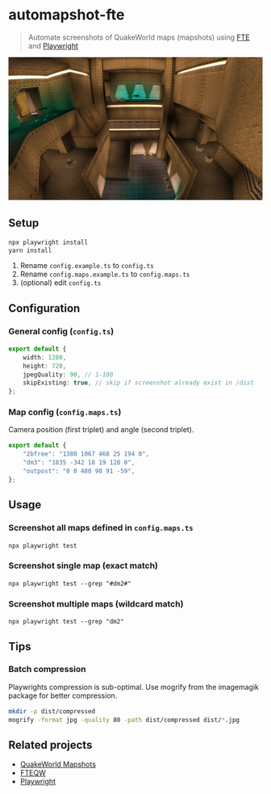 # automapshot-fte

> Automate screenshots of QuakeWorld maps (mapshots) using [FTE](https://fte.triptohell.info/)
> and [Playwright](https://playwright.dev/)

![Aerowalk](https://github.com/vikpe/qw-mapshots/blob/main/aerowalk.jpg?raw=true)

## Setup

```shell
npx playwright install
yarn install
```

1. Rename `config.example.ts` to `config.ts`
2. Rename `config.maps.example.ts` to `config.maps.ts`
3. (optional) edit `config.ts`

## Configuration

### General config (`config.ts`)

```ts
export default {
    width: 1280,
    height: 720,
    jpegQuality: 90, // 1-100
    skipExisting: true, // skip if screenshot already exist in /dist
};
```

### Map config (`config.maps.ts`)

Camera position (first triplet) and angle (second triplet).

```ts
export default {
    "2bfree": "1380 1067 468 25 194 0",
    "dm3": "1835 -342 18 19 128 0",
    "outpost": "0 0 480 90 91 -59",
};
```

## Usage

### Screenshot all maps defined in `config.maps.ts`

```shell
npx playwright test
```

### Screenshot single map (exact match)

```shell
npx playwright test --grep "#dm2#"
```

### Screenshot multiple maps (wildcard match)

```shell
npx playwright test --grep "dm2"
```

## Tips

### Batch compression

Playwrights compression is sub-optimal. Use mogrify from the imagemagik package for better compression.

```sh
mkdir -p dist/compressed
mogrify -format jpg -quality 80 -path dist/compressed dist/*.jpg
```

## Related projects

* [QuakeWorld Mapshots](https://github.com/vikpe/qw-mapshots)
* [FTEQW](https://github.com/fte-team/fteqw)
* [Playwright](https://github.com/microsoft/playwright)
